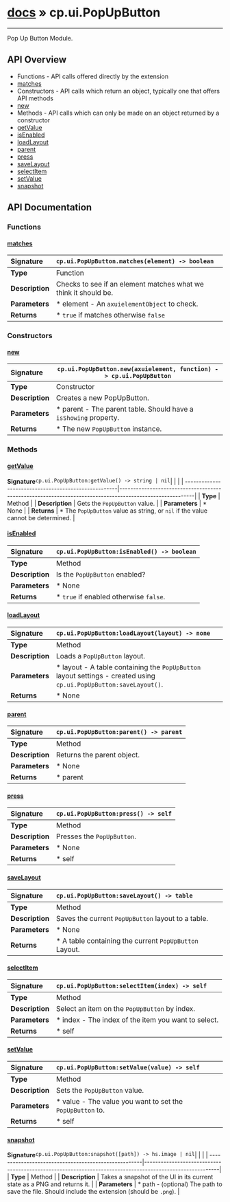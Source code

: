 # [docs](index.md) » cp.ui.PopUpButton
---

Pop Up Button Module.

## API Overview
* Functions - API calls offered directly by the extension
 * [matches](#matches)
* Constructors - API calls which return an object, typically one that offers API methods
 * [new](#new)
* Methods - API calls which can only be made on an object returned by a constructor
 * [getValue](#getvalue)
 * [isEnabled](#isenabled)
 * [loadLayout](#loadlayout)
 * [parent](#parent)
 * [press](#press)
 * [saveLayout](#savelayout)
 * [selectItem](#selectitem)
 * [setValue](#setvalue)
 * [snapshot](#snapshot)

## API Documentation

### Functions

#### [matches](#matches)
| <span style="float: left;">**Signature**</span> | <span style="float: left;">`cp.ui.PopUpButton.matches(element) -> boolean` </span>                                                          |
| -----------------------------------------------------|---------------------------------------------------------------------------------------------------------|
| **Type**                                             | Function                                                                                         |
| **Description**                                      | Checks to see if an element matches what we think it should be.                                                                                         |
| **Parameters**                                       |  * element - An `axuielementObject` to check.                                       |
| **Returns**                                          |  * `true` if matches otherwise `false`                                                |

### Constructors

#### [new](#new)
| <span style="float: left;">**Signature**</span> | <span style="float: left;">`cp.ui.PopUpButton.new(axuielement, function) -> cp.ui.PopUpButton` </span>                                                          |
| -----------------------------------------------------|---------------------------------------------------------------------------------------------------------|
| **Type**                                             | Constructor                                                                                         |
| **Description**                                      | Creates a new PopUpButton.                                                                                         |
| **Parameters**                                       |  * parent		- The parent table. Should have a `isShowing` property.                                       |
| **Returns**                                          |  * The new `PopUpButton` instance.                                                |

### Methods

#### [getValue](#getvalue)
| <span style="float: left;">**Signature**</span> | <span style="float: left;">`cp.ui.PopUpButton:getValue() -> string | nil` </span>                                                          |
| -----------------------------------------------------|---------------------------------------------------------------------------------------------------------|
| **Type**                                             | Method                                                                                         |
| **Description**                                      | Gets the `PopUpButton` value.                                                                                         |
| **Parameters**                                       |  * None                                       |
| **Returns**                                          |  * The `PopUpButton` value as string, or `nil` if the value cannot be determined.                                                |

#### [isEnabled](#isenabled)
| <span style="float: left;">**Signature**</span> | <span style="float: left;">`cp.ui.PopUpButton:isEnabled() -> boolean` </span>                                                          |
| -----------------------------------------------------|---------------------------------------------------------------------------------------------------------|
| **Type**                                             | Method                                                                                         |
| **Description**                                      | Is the `PopUpButton` enabled?                                                                                         |
| **Parameters**                                       |  * None                                       |
| **Returns**                                          |  * `true` if enabled otherwise `false`.                                                |

#### [loadLayout](#loadlayout)
| <span style="float: left;">**Signature**</span> | <span style="float: left;">`cp.ui.PopUpButton:loadLayout(layout) -> none` </span>                                                          |
| -----------------------------------------------------|---------------------------------------------------------------------------------------------------------|
| **Type**                                             | Method                                                                                         |
| **Description**                                      | Loads a `PopUpButton` layout.                                                                                         |
| **Parameters**                                       |  * layout - A table containing the `PopUpButton` layout settings - created using `cp.ui.PopUpButton:saveLayout()`.                                       |
| **Returns**                                          |  * None                                                |

#### [parent](#parent)
| <span style="float: left;">**Signature**</span> | <span style="float: left;">`cp.ui.PopUpButton:parent() -> parent` </span>                                                          |
| -----------------------------------------------------|---------------------------------------------------------------------------------------------------------|
| **Type**                                             | Method                                                                                         |
| **Description**                                      | Returns the parent object.                                                                                         |
| **Parameters**                                       |  * None                                       |
| **Returns**                                          |  * parent                                                |

#### [press](#press)
| <span style="float: left;">**Signature**</span> | <span style="float: left;">`cp.ui.PopUpButton:press() -> self` </span>                                                          |
| -----------------------------------------------------|---------------------------------------------------------------------------------------------------------|
| **Type**                                             | Method                                                                                         |
| **Description**                                      | Presses the `PopUpButton`.                                                                                         |
| **Parameters**                                       |  * None                                       |
| **Returns**                                          |  * self                                                |

#### [saveLayout](#savelayout)
| <span style="float: left;">**Signature**</span> | <span style="float: left;">`cp.ui.PopUpButton:saveLayout() -> table` </span>                                                          |
| -----------------------------------------------------|---------------------------------------------------------------------------------------------------------|
| **Type**                                             | Method                                                                                         |
| **Description**                                      | Saves the current `PopUpButton` layout to a table.                                                                                         |
| **Parameters**                                       |  * None                                       |
| **Returns**                                          |  * A table containing the current `PopUpButton` Layout.                                                |

#### [selectItem](#selectitem)
| <span style="float: left;">**Signature**</span> | <span style="float: left;">`cp.ui.PopUpButton:selectItem(index) -> self` </span>                                                          |
| -----------------------------------------------------|---------------------------------------------------------------------------------------------------------|
| **Type**                                             | Method                                                                                         |
| **Description**                                      | Select an item on the `PopUpButton` by index.                                                                                         |
| **Parameters**                                       |  * index - The index of the item you want to select.                                       |
| **Returns**                                          |  * self                                                |

#### [setValue](#setvalue)
| <span style="float: left;">**Signature**</span> | <span style="float: left;">`cp.ui.PopUpButton:setValue(value) -> self` </span>                                                          |
| -----------------------------------------------------|---------------------------------------------------------------------------------------------------------|
| **Type**                                             | Method                                                                                         |
| **Description**                                      | Sets the `PopUpButton` value.                                                                                         |
| **Parameters**                                       |  * value - The value you want to set the `PopUpButton` to.                                       |
| **Returns**                                          |  * self                                                |

#### [snapshot](#snapshot)
| <span style="float: left;">**Signature**</span> | <span style="float: left;">`cp.ui.PopUpButton:snapshot([path]) -> hs.image | nil` </span>                                                          |
| -----------------------------------------------------|---------------------------------------------------------------------------------------------------------|
| **Type**                                             | Method                                                                                         |
| **Description**                                      | Takes a snapshot of the UI in its current state as a PNG and returns it.                                                                                         |
| **Parameters**                                       |  * path		- (optional) The path to save the file. Should include the extension (should be `.png`).                                       |

